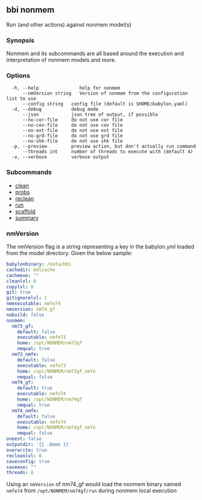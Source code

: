 ## bbi nonmem

Run (and other actions) against nonmem model(s)

### Synopsis

Nonmem and its subcommands are all based around the execution and interpretation of nonmem models and more. 

### Options

```
  -h, --help               help for nonmem
      --nmVersion string   Version of nonmem from the configuration list to use
      --config string   config file (default is $HOME/babylon.yaml)
  -d, --debug           debug mode
      --json            json tree of output, if possible
      --no-cor-file     do not use cor file
      --no-cov-file     do not use cov file
      --no-ext-file     do not use ext file
      --no-grd-file     do not use grd file
      --no-shk-file     do not use shk file
  -p, --preview         preview action, but don't actually run command
      --threads int     number of threads to execute with (default 4)
  -v, --verbose         verbose output
```

### Subcommands
* [clean](clean/clean.md)
* [probs](probs/probs.md)
* [reclean](reclean/reclean.md)
* [run](run/run.md)
* [scaffold](scaffold/scaffold.md)
* [summary](summary/summary.md)


### nmVersion
The nmVersion flag is a string representing a key in the babylon.yml loaded from the model directory. Given the below sample:

```yml
babylonbinary: /data/bbi
cachedir: mdlcache
cacheexe: ""
cleanlvl: 0
copylvl: 0
git: true
gitignorelvl: 1
nmexecutable: nmfe74
nmversion: nm74_gf
nobuild: false
nonmem:
  nm73_gf:
    default: false
    executable: nmfe73
    home: /opt/NONMEM/nm73gf
    nmqual: true
  nm73_nmfe:
    default: false
    executable: nmfe73
    home: /opt/NONMEM/nm73gf_nmfe
    nmqual: false
  nm74_gf:
    default: true
    executable: nmfe74
    home: /opt/NONMEM/nm74gf
    nmqual: true
  nm74_nmfe:
    default: false
    executable: nmfe74
    home: /opt/NONMEM/nm74gf_nmfe
    nmqual: false
oneest: false
outputdir: '{{ .Name }}'
overwrite: true
recleanlvl: 0
saveconfig: true
saveexe: ""
threads: 8
```

Using an `nmVersion` of nm74_gf would load the nonmem binary named `nmfe74` from `/opt/NONMEM/nm74gf/run` during nonmem local execution